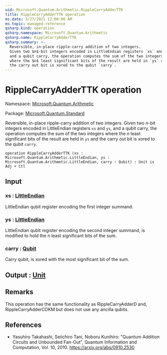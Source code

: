 ```yaml
---
uid: Microsoft.Quantum.Arithmetic.RippleCarryAdderTTK
title: RippleCarryAdderTTK operation
ms.date: 1/27/2021 12:00:00 AM
ms.topic: managed-reference
qsharp.kind: operation
qsharp.namespace: Microsoft.Quantum.Arithmetic
qsharp.name: RippleCarryAdderTTK
qsharp.summary: >-
  Reversible, in-place ripple-carry addition of two integers.
  Given two $n$-bit integers encoded in LittleEndian registers `xs` and `ys`,
  and a qubit carry, the operation computes the sum of the two integers
  where the $n$ least significant bits of the result are held in `ys` and
  the carry out bit is xored to the qubit `carry`.
---
```


# RippleCarryAdderTTK operation

Namespace: [Microsoft.Quantum.Arithmetic](xref:Microsoft.Quantum.Arithmetic)

Package: [Microsoft.Quantum.Standard](https://nuget.org/packages/Microsoft.Quantum.Standard)


Reversible, in-place ripple-carry addition of two integers.Given two $n$-bit integers encoded in LittleEndian registers `xs` and `ys`,and a qubit carry, the operation computes the sum of the two integerswhere the $n$ least significant bits of the result are held in `ys` andthe carry out bit is xored to the qubit `carry`.

```qsharp
operation RippleCarryAdderTTK (xs : Microsoft.Quantum.Arithmetic.LittleEndian, ys : Microsoft.Quantum.Arithmetic.LittleEndian, carry : Qubit) : Unit is Adj + Ctl
```


## Input

### xs : [LittleEndian](xref:Microsoft.Quantum.Arithmetic.LittleEndian)

LittleEndian qubit register encoding the first integer summand.


### ys : [LittleEndian](xref:Microsoft.Quantum.Arithmetic.LittleEndian)

LittleEndian qubit register encoding the second integer summand, ismodified to hold the $n$ least significant bits of the sum.


### carry : [Qubit](xref:microsoft.quantum.lang-ref.qubit)

Carry qubit, is xored with the most significant bit of the sum.



## Output : [Unit](xref:microsoft.quantum.lang-ref.unit)



## Remarks

This operation has the same functionality as RippleCarryAdderD and,RippleCarryAdderCDKM but does not use any ancilla qubits.

## References

- Yasuhiro Takahashi, Seiichiro Tani, Noboru Kunihiro: "Quantum  Addition Circuits and Unbounded Fan-Out", Quantum Information and  Computation, Vol. 10, 2010.  https://arxiv.org/abs/0910.2530